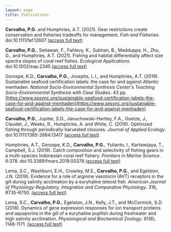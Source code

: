 ```yaml
---
layout: page
title: Publications
---
```


**Carvalho, P.G.** and Humphries, A.T. (2021). Gear restrictions create conservation and fisheries tradeoffs for management. *Fish and Fisheries*. doi:10.1111/faf.12607 [(access full text)](CarvalhoEtAl2021b.pdf)

**Carvalho, P.G.**, Setiawan, F., Fahlevy, K., Subhan, B., Madduppa, H., Zhu, G., and Humphries, A.T. (2021). Fishing and habitat differentially affect size spectra slopes of coral reef fishes. *Ecological Applications*. doi:10.1002/eap.2345 [(access full text)](CarvalhoEtAl2021a.pdf)

Gorospe, K.D., **Carvalho, P.G.**, Josephs, L.I., and Humphries, A.T. (2019). Sustainable seafood certification labels: the case for and against Atlantic menhaden. *National Socio-Environmental Synthesis Center’s Teaching Socio-Environmental Synthesis with Case Studies*. 43 pp. [https://www.sesync.org/sustainable-seafood-certification-labels-the-case-for-and-against-menhaden](https://www.sesync.org/sustainable-seafood-certification-labels-the-case-for-and-against-menhaden)

**Carvalho, P.G.**, Jupiter, S.D., Januchowski-Hartley, F.A., Goetze, J., Claudet, J., Weeks, R., Humphries, A. and White, C. (2019). Optimized fishing through periodically-harvested closures. *Journal of Applied Ecology*. doi:10.1111/1365-2664.13417 [(access full text)](CarvalhoEtAl_2019.pdf)

Humphries, A.T., Gorospe, K.D., **Carvalho, P.G.**, Yulianto, I., Kartawijaya, T., Campbell, S.J. (2019). Catch composition and selectivity of fishing gears in a multi-species Indonesian coral reef fishery. *Frontiers in Marine Science*. 6:378. doi:10.3389/fmars.2019.00378 [(access full text)](HumphriesEtAl_2019.pdf)

Lema, S.C., Washburn, E.H., Crowley, M.E., **Carvalho, P.G.**, and Egelston, J.N. (2019). Evidence for a role of arginine vasotocin (AVT) receptors in the gill during salinity acclimation by a euryhaline teleost fish. *American Journal of Physiology-Regulatory, Integrative and Comparative Physiology*. 316, R735-R750. [(access full text)](LemaEtAl_2018b.pdf)

Lema, S.C., **Carvalho, P.G.**, Egelston, J.N., Kelly, J.T., and McCormick, S.D. (2018). Dynamics of gene expression responses for ion transport proteins and aquaporins in the gill of a euryhaline pupfish during freshwater and high salinity acclimation. *Physiological and Biochemical Zoology*. 91(6), 1148-1171. [(access full text)](LemaEtAl_2018a.pdf)

